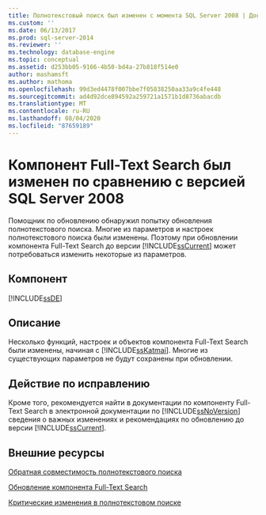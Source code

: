 ```yaml
---
title: Полнотекстовый поиск был изменен с момента SQL Server 2008 | Документация Майкрософт
ms.custom: ''
ms.date: 06/13/2017
ms.prod: sql-server-2014
ms.reviewer: ''
ms.technology: database-engine
ms.topic: conceptual
ms.assetid: d253bb05-9166-4b50-bd4a-27b818f514e0
author: mashamsft
ms.author: mathoma
ms.openlocfilehash: 99d3ed4478f007bbe7f05838250aa33a9c4fe448
ms.sourcegitcommit: ad4d92dce894592a259721a1571b1d8736abacdb
ms.translationtype: MT
ms.contentlocale: ru-RU
ms.lasthandoff: 08/04/2020
ms.locfileid: "87659189"
---
```

# <a name="full-text-search-has-changed-since-sql-server-2008"></a>Компонент Full-Text Search был изменен по сравнению с версией SQL Server 2008
  Помощник по обновлению обнаружил попытку обновления полнотекстового поиска. Многие из параметров и настроек полнотекстового поиска были изменены. Поэтому при обновлении компонента Full-Text Search до версии [!INCLUDE[ssCurrent](../../includes/sscurrent-md.md)] может потребоваться изменить некоторые из параметров.  
  
## <a name="component"></a>Компонент  
 [!INCLUDE[ssDE](../../includes/ssde-md.md)]  
  
## <a name="description"></a>Описание  
 Несколько функций, настроек и объектов компонента Full-Text Search были изменены, начиная с [!INCLUDE[ssKatmai](../../includes/sskatmai-md.md)]. Многие из существующих параметров не будут сохранены при обновлении.  
  
## <a name="corrective-action"></a>Действие по исправлению  
 Кроме того, рекомендуется найти в документации по компоненту Full-Text Search в электронной документации по [!INCLUDE[ssNoVersion](../../includes/ssnoversion-md.md)] сведения о важных изменениях и рекомендациях по обновлению до версии [!INCLUDE[ssCurrent](../../includes/sscurrent-md.md)].  
  
## <a name="external-resources"></a>Внешние ресурсы  
 [Обратная совместимость полнотекстового поиска](../../../2014/database-engine/full-text-search-backward-compatibility.md)  
  
 [Обновление компонента Full-Text Search](https://go.microsoft.com/fwlink/?LinkId=112291)  
  
 [Критические изменения в полнотекстовом поиске](../../../2014/database-engine/breaking-changes-to-full-text-search.md)  
  
  
